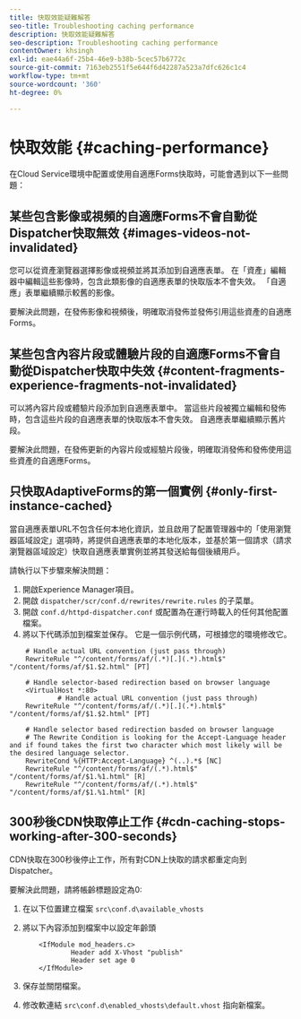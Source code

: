 ```yaml
---
title: 快取效能疑難解答
seo-title: Troubleshooting caching performance
description: 快取效能疑難解答
seo-description: Troubleshooting caching performance
contentOwner: khsingh
exl-id: eae44a6f-25b4-46e9-b38b-5cec57b6772c
source-git-commit: 7163eb2551f5e644f6d42287a523a7dfc626c1c4
workflow-type: tm+mt
source-wordcount: '360'
ht-degree: 0%

---
```


# 快取效能 {#caching-performance}

在Cloud Service環境中配置或使用自適應Forms快取時，可能會遇到以下一些問題：

## 某些包含影像或視頻的自適應Forms不會自動從Dispatcher快取無效 {#images-videos-not-invalidated}

您可以從資產瀏覽器選擇影像或視頻並將其添加到自適應表單。 在「資產」編輯器中編輯這些影像時，包含此類影像的自適應表單的快取版本不會失效。 「自適應」表單繼續顯示較舊的影像。

要解決此問題，在發佈影像和視頻後，明確取消發佈並發佈引用這些資產的自適應Forms。

## 某些包含內容片段或體驗片段的自適應Forms不會自動從Dispatcher快取中失效 {#content-fragments-experience-fragments-not-invalidated}

可以將內容片段或體驗片段添加到自適應表單中。 當這些片段被獨立編輯和發佈時，包含這些片段的自適應表單的快取版本不會失效。 自適應表單繼續顯示舊片段。

要解決此問題，在發佈更新的內容片段或經驗片段後，明確取消發佈和發佈使用這些資產的自適應Forms。

## 只快取AdaptiveForms的第一個實例 {#only-first-instance-cached}

當自適應表單URL不包含任何本地化資訊，並且啟用了配置管理器中的「使用瀏覽器區域設定」選項時，將提供自適應表單的本地化版本，並基於第一個請求（請求瀏覽器區域設定）快取自適應表單實例並將其發送給每個後續用戶。

請執行以下步驟來解決問題：

1. 開啟Experience Manager項目。
1. 開啟 `dispatcher/scr/conf.d/rewrites/rewrite.rules` 的子菜單。
1. 開啟 `conf.d/httpd-dispatcher.conf` 或配置為在運行時載入的任何其他配置檔案。
1. 將以下代碼添加到檔案並保存。 它是一個示例代碼，可根據您的環境修改它。

```shellscript
    # Handle actual URL convention (just pass through)
    RewriteRule "^/content/forms/af/(.*)[.](.*).html$" "/content/forms/af/$1.$2.html" [PT]
    
    # Handle selector-based redirection based on browser language
    <VirtualHost *:80>
            # Handle actual URL convention (just pass through)
    RewriteRule "^/content/forms/af/(.*)[.](.*).html$" "/content/forms/af/$1.$2.html" [PT]

    # Handle selector based redirection basded on browser language
    # The Rewrite Condition is looking for the Accept-Language header and if found takes the first two character which most likely will be the desired language selector.
    RewriteCond %{HTTP:Accept-Language} ^(..).*$ [NC]
    RewriteRule "^/content/forms/af/(.*).html$" "/content/forms/af/$1.%1.html" [R]
    RewriteRule "^/content/forms/af/(.*).html$" "/content/forms/af/$1.%1.html" [R]
```

## 300秒後CDN快取停止工作 {#cdn-caching-stops-working-after-300-seconds}

CDN快取在300秒後停止工作，所有對CDN上快取的請求都重定向到Dispatcher。

要解決此問題，請將帳齡標題設定為0:

1. 在以下位置建立檔案 `src\conf.d\available_vhosts`

1. 將以下內容添加到檔案中以設定年齡頭

   ```shellscript
       <IfModule mod_headers.c>
               Header add X-Vhost "publish"
               Header set age 0
       </IfModule>
   ```

1. 保存並關閉檔案。
1. 修改軟連結 `src\conf.d\enabled_vhosts\default.vhost` 指向新檔案。
